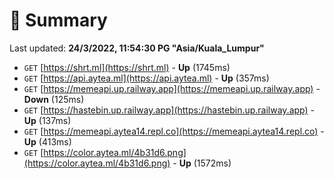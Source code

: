 # 📖 Summary
Last updated: **24/3/2022, 11:54:30 PG "Asia/Kuala_Lumpur"**

- `GET` [https://shrt.ml](https://shrt.ml) - **Up** (1745ms)
- `GET` [https://api.aytea.ml](https://api.aytea.ml) - **Up** (357ms)
- `GET` [https://memeapi.up.railway.app](https://memeapi.up.railway.app) - **Down** (125ms)
- `GET` [https://hastebin.up.railway.app](https://hastebin.up.railway.app) - **Up** (137ms)
- `GET` [https://memeapi.aytea14.repl.co](https://memeapi.aytea14.repl.co) - **Up** (413ms)
- `GET` [https://color.aytea.ml/4b31d6.png](https://color.aytea.ml/4b31d6.png) - **Up** (1572ms)

